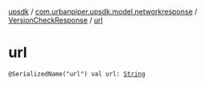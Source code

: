 [upsdk](../../index.md) / [com.urbanpiper.upsdk.model.networkresponse](../index.md) / [VersionCheckResponse](index.md) / [url](./url.md)

# url

`@SerializedName("url") val url: `[`String`](https://kotlinlang.org/api/latest/jvm/stdlib/kotlin/-string/index.html)